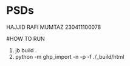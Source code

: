 # PSDs
HAJJID RAFI MUMTAZ
230411100078


#HOW TO RUN
1. jb build .
2. python -m ghp_import -n -p -f ./_build/html
